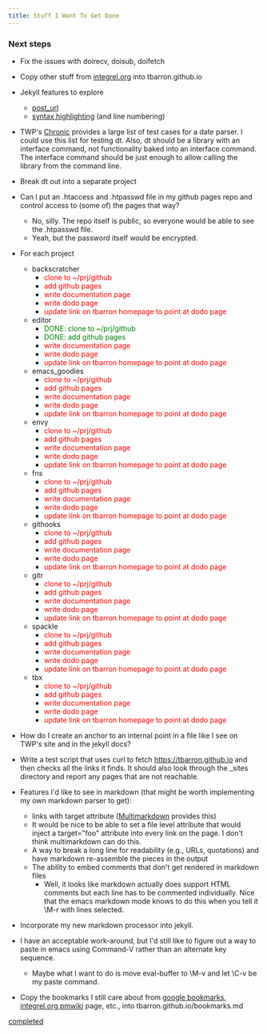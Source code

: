 ```yaml
---
title: Stuff I Want To Get Done
---
```


### Next steps ###

 * Fix the issues with doirecv, doisub, doifetch

 * Copy other stuff from [integrel.org](http://integrel.org) into
   tbarron.github.io

 * Jekyll features to explore
   * [post_url](https://jekyllrb.com/docs/templates/\#post-url)
   * [syntax highlighting](https://jekyllrb.com/docs/templates/#code-snippet-highlighting)
     (and line numbering)

 * TWP's [Chronic](https://github.com/mojombo/chronic) provides a large
   list of test cases for a date parser. I could use this list for testing
   dt. Also, dt should be a library with an interface command, not
   functionality baked into an interface command. The interface command
   should be just enough to allow calling the library from the command
   line.

 * Break dt out into a separate project

 * Can I put an .htaccess and .htpasswd file in my github pages repo and
   control access to (some of) the pages that way?
   * No, silly. The repo itself is public, so everyone would be able to see
     the .htpasswd file.
   * Yeah, but the password itself would be encrypted.

 * For each project
   * backscratcher
     * <font color='red'>clone to ~/prj/github</font>
     * <font color='red'>add github pages</font>
     * <font color='red'>write documentation page</font>
     * <font color='red'>write dodo page</font>
     * <font color='red'>update link on tbarron homepage to point at dodo page</font>
   * editor
     * <font color='green'>DONE: clone to ~/prj/github</font>
     * <font color='green'>DONE: add github pages</font>
     * <font color='red'>write documentation page</font>
     * <font color='red'>write dodo page</font>
     * <font color='red'>update link on tbarron homepage to point at dodo page</font>
   * emacs_goodies
     * <font color='red'>clone to ~/prj/github</font>
     * <font color='red'>add github pages</font>
     * <font color='red'>write documentation page</font>
     * <font color='red'>write dodo page</font>
     * <font color='red'>update link on tbarron homepage to point at dodo page</font>
   * envy
     * <font color='red'>clone to ~/prj/github</font>
     * <font color='red'>add github pages</font>
     * <font color='red'>write documentation page</font>
     * <font color='red'>write dodo page</font>
     * <font color='red'>update link on tbarron homepage to point at dodo page</font>
   * fns
     * <font color='red'>clone to ~/prj/github</font>
     * <font color='red'>add github pages</font>
     * <font color='red'>write documentation page</font>
     * <font color='red'>write dodo page</font>
     * <font color='red'>update link on tbarron homepage to point at dodo page</font>
   * githooks
     * <font color='red'>clone to ~/prj/github</font>
     * <font color='red'>add github pages</font>
     * <font color='red'>write documentation page</font>
     * <font color='red'>write dodo page</font>
     * <font color='red'>update link on tbarron homepage to point at dodo page</font>
   * gitr
     * <font color='red'>clone to ~/prj/github</font>
     * <font color='red'>add github pages</font>
     * <font color='red'>write documentation page</font>
     * <font color='red'>write dodo page</font>
     * <font color='red'>update link on tbarron homepage to point at dodo page</font>
   * spackle
     * <font color='red'>clone to ~/prj/github</font>
     * <font color='red'>add github pages</font>
     * <font color='red'>write documentation page</font>
     * <font color='red'>write dodo page</font>
     * <font color='red'>update link on tbarron homepage to point at dodo page</font>
   * tbx
     * <font color='red'>clone to ~/prj/github</font>
     * <font color='red'>add github pages</font>
     * <font color='red'>write documentation page</font>
     * <font color='red'>write dodo page</font>
     * <font color='red'>update link on tbarron homepage to point at dodo page</font>

 * How do I create an anchor to an internal point in a file like I see on
   TWP's site and in the jekyll docs?

 * Write a test script that uses curl to fetch https://tbarron.github.io
   and then checks all the links it finds. It should also look through the
   _sites directory and report any pages that are not reachable.

 * Features I'd like to see in markdown (that might be worth implementing
   my own markdown parser to get):
   * links with target attribute
     ([Multimarkdown](http://fletcherpenney.net/multimarkdown/) provides
     this)
   * It would be nice to be able to set a file level attribute that would
     inject a target="foo" attribute into every link on the page. I don't
     think multimarkdown can do this.
   * A way to break a long line for readability (e.g., URLs, quotations)
     and have markdown re-assemble the pieces in the output
   * The ability to embed comments that don't get rendered in markdown
     files
     * Well, it looks like markdown actually does support HTML comments but
       each line has to be commented individually. Nice that the emacs
       markdown mode knows to do this when you tell it \M-r with lines
       selected.

 * Incorporate my new markdown processor into jekyll.

 * I have an acceptable work-around, but I'd still like to figure out a way
   to paste in emacs using Command-V rather than an alternate key sequence.
   * Maybe what I want to do is move eval-buffer to \M-v and let \C-v be my
     paste command.

 * Copy the bookmarks I still care about from
   [google bookmarks](https://www.google.com/bookmarks/),
   [integrel.org pmwiki](http://integrel.org/pmwiki/pmwiki.php?n=Tom.Bookmarks)
   page, etc., into tbarron.github.io/bookmarks.md

 [completed](done.html)
